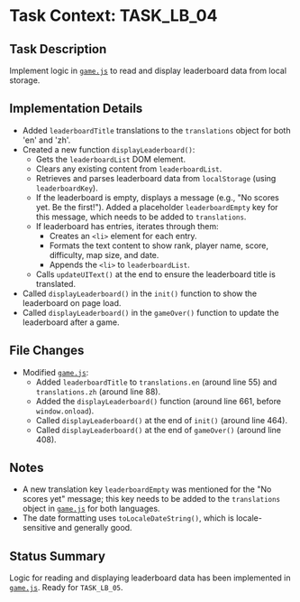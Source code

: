 # Task Context: TASK_LB_04
## Task Description
Implement logic in [`game.js`](game.js:1) to read and display leaderboard data from local storage.

## Implementation Details
- Added `leaderboardTitle` translations to the `translations` object for both 'en' and 'zh'.
- Created a new function `displayLeaderboard()`:
    - Gets the `leaderboardList` DOM element.
    - Clears any existing content from `leaderboardList`.
    - Retrieves and parses leaderboard data from `localStorage` (using `leaderboardKey`).
    - If the leaderboard is empty, displays a message (e.g., "No scores yet. Be the first!"). Added a placeholder `leaderboardEmpty` key for this message, which needs to be added to `translations`.
    - If leaderboard has entries, iterates through them:
        - Creates an `<li>` element for each entry.
        - Formats the text content to show rank, player name, score, difficulty, map size, and date.
        - Appends the `<li>` to `leaderboardList`.
    - Calls `updateUIText()` at the end to ensure the leaderboard title is translated.
- Called `displayLeaderboard()` in the `init()` function to show the leaderboard on page load.
- Called `displayLeaderboard()` in the `gameOver()` function to update the leaderboard after a game.

## File Changes
- Modified [`game.js`](game.js:1):
    - Added `leaderboardTitle` to `translations.en` (around line 55) and `translations.zh` (around line 88).
    - Added the `displayLeaderboard()` function (around line 661, before `window.onload`).
    - Called `displayLeaderboard()` at the end of `init()` (around line 464).
    - Called `displayLeaderboard()` at the end of `gameOver()` (around line 408).

## Notes
- A new translation key `leaderboardEmpty` was mentioned for the "No scores yet" message; this key needs to be added to the `translations` object in [`game.js`](game.js:23) for both languages.
- The date formatting uses `toLocaleDateString()`, which is locale-sensitive and generally good.

## Status Summary
Logic for reading and displaying leaderboard data has been implemented in [`game.js`](game.js:1). Ready for `TASK_LB_05`.